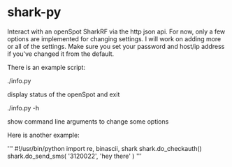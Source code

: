 # shark-py
Interact with an openSpot SharkRF via the http json api.
For now, only a few options are implemented for changing settings. I will work on adding more or all of the settings.
Make sure you set your password and host/ip address if you've changed it from the default.


There is an example script:

./info.py

display status of the openSpot and exit

./info.py -h

show command line arguments to change some options

Here is another example:

'''
#!/usr/bin/python
import re, binascii, shark
shark.do_checkauth()
shark.do_send_sms( '3120022', 'hey there' )
'''